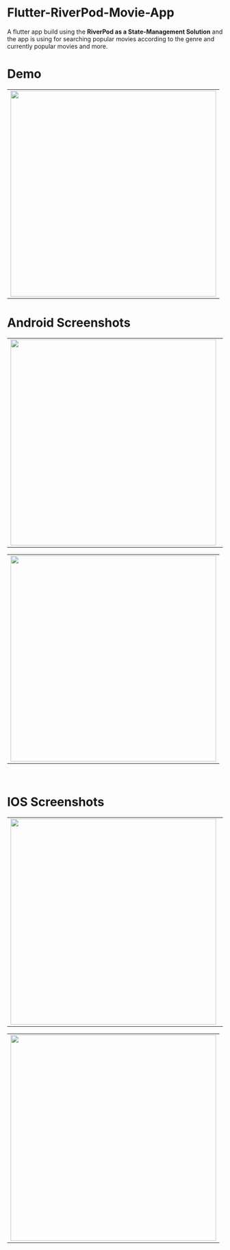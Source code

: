# Flutter-RiverPod-Movie-App

A flutter app build using the **RiverPod as a State-Management Solution** and the app is using for searching popular movies according to the genre and currently popular movies and more.

 # Demo
  <table>
  <tr>
  <td><img src="https://github.com/MarvelApps-Flutter/flutter_riverpod_movie_app/blob/dev/working_demo/flutter_riverpod_movie.gif" height="480px"></td>
    </tr>
  </table>

# Android Screenshots

<table>
  <tr>
    <td><img src="https://github.com/MarvelApps-Flutter/flutter_riverpod_movie_app/blob/dev/screenshots/android/android1.png" height="480px"></td>
    <td><img src="https://github.com/MarvelApps-Flutter/flutter_riverpod_movie_app/blob/dev/screenshots/android/android2.png" height="480px"></td>
    <td><img src="https://github.com/MarvelApps-Flutter/flutter_riverpod_movie_app/blob/dev/screenshots/android/android3.png" height="480px"></td>
  </tr>
 </table>
 
 <table>
  <tr>
    <td><img src="https://github.com/MarvelApps-Flutter/flutter_riverpod_movie_app/blob/dev/screenshots/android/android4.png" height="480px"></td>
  </tr>
 </table>


</br>

# IOS Screenshots

<table>
  <tr>
    <td><img src="https://github.com/MarvelApps-Flutter/flutter_riverpod_movie_app/blob/dev/screenshots/ios/ios1.png" height="480px"></td>
    <td><img src="https://github.com/MarvelApps-Flutter/flutter_riverpod_movie_app/blob/dev/screenshots/ios/ios2.png" height="480px"></td>
    <td><img src="https://github.com/MarvelApps-Flutter/flutter_riverpod_movie_app/blob/dev/screenshots/ios/ios3.png" height="480px"></td>
  </tr>
 </table>
 
 <table>
  <tr>
    <td><img src="https://github.com/MarvelApps-Flutter/flutter_riverpod_movie_app/blob/dev/screenshots/ios/ios4.png" height="480px"></td>
  </tr>
 </table>

